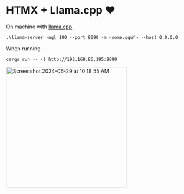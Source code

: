 # HTMX + Llama.cpp ❤️


On machine with [llama.cpp](https://github.com/ggerganov/llama.cpp/)
```
.\llama-server -ngl 100 --port 9090 -m <some.gguf> --host 0.0.0.0
```

When running
```
cargo run -- -l http://192.168.86.195:9090
```

<img width="326" alt="Screenshot 2024-06-29 at 10 18 55 AM" src="https://github.com/richardanaya/htmx_llamacpp_server/assets/294042/7b0fab78-9bd9-437c-a981-45fe7855c502">
